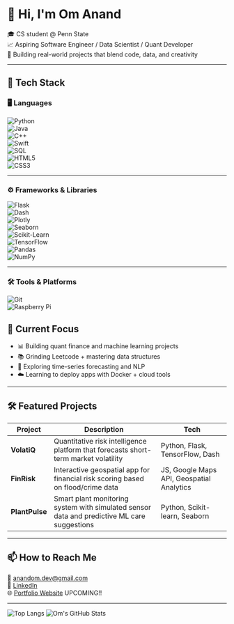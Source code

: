 

# 👋 Hi, I'm Om Anand

🎓 CS student @ Penn State   
📈 Aspiring Software Engineer / Data Scientist / Quant Developer  
🚀 Building real-world projects that blend code, data, and creativity  

---

## 🔧 Tech Stack

### 🖥️ Languages  
![Python](https://img.shields.io/badge/-Python-05122A?style=flat&logo=python)  
![Java](https://img.shields.io/badge/-Java-05122A?style=flat&logo=java)   
![C++](https://img.shields.io/badge/-C++-05122A?style=flat&logo=cplusplus)  
![Swift](https://img.shields.io/badge/-Swift-05122A?style=flat&logo=swift)  
![SQL](https://img.shields.io/badge/-SQL-05122A?style=flat&logo=mysql)  
![HTML5](https://img.shields.io/badge/-HTML5-05122A?style=flat&logo=html5)  
![CSS3](https://img.shields.io/badge/-CSS3-05122A?style=flat&logo=css3)  

---

### ⚙️ Frameworks & Libraries  
![Flask](https://img.shields.io/badge/-Flask-05122A?style=flat&logo=flask)  
![Dash](https://img.shields.io/badge/-Dash-05122A?style=flat&logo=plotly)  
![Plotly](https://img.shields.io/badge/-Plotly-05122A?style=flat&logo=plotly)  
![Seaborn](https://img.shields.io/badge/-Seaborn-05122A?style=flat&logo=seaborn)  
![Scikit-Learn](https://img.shields.io/badge/-Scikit--Learn-05122A?style=flat&logo=scikit-learn)  
![TensorFlow](https://img.shields.io/badge/-TensorFlow-05122A?style=flat&logo=tensorflow)  
![Pandas](https://img.shields.io/badge/-Pandas-05122A?style=flat&logo=pandas)  
![NumPy](https://img.shields.io/badge/-NumPy-05122A?style=flat&logo=numpy)  

---

### 🛠️ Tools & Platforms  
![Git](https://img.shields.io/badge/-Git-05122A?style=flat&logo=git)  
![Raspberry Pi](https://img.shields.io/badge/-Raspberry%20Pi-05122A?style=flat&logo=raspberrypi)  


## 🧠 Current Focus

- 📊 Building quant finance and machine learning projects
- 📚 Grinding Leetcode + mastering data structures
- 🧪 Exploring time-series forecasting and NLP
- ☁️ Learning to deploy apps with Docker + cloud tools

---

## 🛠️ Featured Projects

| Project | Description | Tech |
|--------|-------------|------|
| **VolatiQ** | Quantitative risk intelligence platform that forecasts short-term market volatility | Python, Flask, TensorFlow, Dash |
| **FinRisk** | Interactive geospatial app for financial risk scoring based on flood/crime data | JS, Google Maps API, Geospatial Analytics |
| **PlantPulse** | Smart plant monitoring system with simulated sensor data and predictive ML care suggestions | Python, Scikit-learn, Seaborn |

---

## 📫 How to Reach Me

📧 [anandom.dev@gmail.com](mailto:anandom.dev@gmail.com)  
🔗 [LinkedIn](https://www.linkedin.com/in/om-anand-wozchek/)  
🌐 [Portfolio Website](https://your-portfolio-link.com) UPCOMING!!

---


![Top Langs](https://github-readme-stats.vercel.app/api/top-langs/?username=Andromeda-crypto&layout=compact&theme=tokyonight)
![Om's GitHub Stats](https://github-readme-stats.vercel.app/api?username=Andromeda-crypto&show_icons=true&theme=radical)

<!--START_SECTION:waka-->
<!--END_SECTION:waka-->




